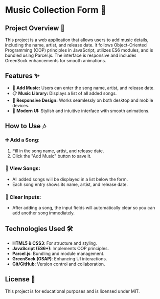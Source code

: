 # Music Collection Form 🎵 

## Project Overview 📌 
This project is a web application that allows users to add music details, including the name, artist, and release date. It follows Object-Oriented Programming (OOP) principles in JavaScript, utilizes ES6 modules, and is bundled using Parcel.js. The interface is responsive and includes GreenSock enhancements for smooth animations.

## Features ✨ 
- 🎼 **Add Music:** Users can enter the song name, artist, and release date.
- 📋 **Music Library:** Displays a list of all added songs.
- 📱 **Responsive Design:** Works seamlessly on both desktop and mobile devices.
- 🎨 **Modern UI:** Stylish and intuitive interface with smooth animations.

## How to Use 🎶
### ➕ Add a Song:
1. Fill in the song name, artist, and release date.
2. Click the "Add Music" button to save it.

### 📜 View Songs:
- All added songs will be displayed in a list below the form.
- Each song entry shows its name, artist, and release date.

### 🧹 Clear Inputs:
- After adding a song, the input fields will automatically clear so you can add another song immediately.

## Technologies Used 🛠️ 
- **HTML5 & CSS3**: For structure and styling.
- **JavaScript (ES6+)**: Implements OOP principles.
-  **Parcel.js**: Bundling and module management.
- **GreenSock (GSAP)**: Enhancing UI interactions.
- **Git/GitHub**: Version control and collaboration.

## License 📜 
This project is for educational purposes and is licensed under MIT.
